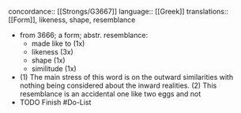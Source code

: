 concordance:: [[Strongs/G3667]] 
language:: [[Greek]] 
translations:: [[Form]], likeness, shape, resemblance

- from 3666; a form; abstr. resemblance:
	- made like to (1x)
	- likeness (3x)
	- shape (1x)
	- similitude (1x)
- (1) The main stress of this word is on the outward similarities with nothing being considered about the inward realities. (2) This resemblance is an accidental one like two eggs and not
- TODO Finish #Do-List